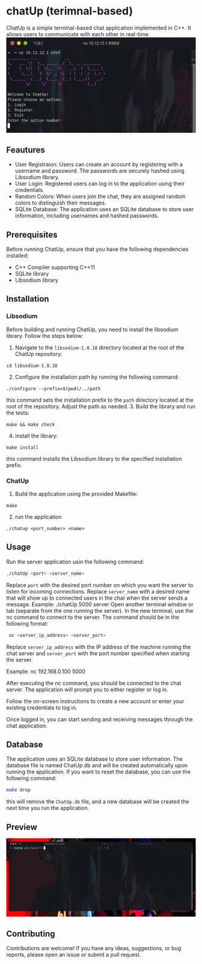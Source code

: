 # chatUp (terimnal-based)
ChatUp is a simple terminal-based chat application implemented in C++.
It allows users to communicate with each other in real-time.
![screenshot](https://github.com/ainzsoup/chatUp/blob/main/Screen%20Shot%202023-06-04%20at%204.53.28%20PM.png "Title is optional")

## Feautures
  * User Registraion: Users can create an account by registering with a username and password. The passwords are securely hashed using Libsodium library.
  * User Login: Registered users can log in to the application using their credentials.
  * Random Colors: When users join the chat, they are assigned random colors to distinguish their messages.
  * SQLite Database: The application uses an SQLite database to store user information, including usernames and hashed passwords.

## Prerequisites
Before running ChatUp, ensure that you have the following dependencies installed:
  * C++ Compiler supporting C++11
  * SQLite library
  * Libsodium library

## Installation
### Libsodium
Before building and running ChatUp, you need to install the libsodium library. Follow the steps below:
1. Navigate to the `libsodium-1.0.18` directory located at the root of the ChatUp repository:
```shell
cd libsodium-1.0.18
```
2. Configure the installation path by running the following command:
```shell
./configure --prefix=$(pwd)/../path
```
this command sets the installation prefix to the `path` directory located at the root of the repository.
Adjust the path as needed.
3. Build the library and run the tests:
```shell
make && make check
```
4. install the library:
```shell
make install
```
this command installs the Libsodium library to the specified installation prefix.

### ChatUp
1. Build the application using the provided Makefile:
```shell
make
```
2. run the application
```shell
./chatup <port_number> <name>
```

## Usage
Run the server application usin the following command:
```bash
./chatUp <port> <server_name>
```
Replace `port` with the desired port number on which you want the server to listen for incoming connections.
Replace `server_name` with a desired name that will show up to connected users in the chat when the server sends a message.
Example: ./chatUp 5000 server
Open another terminal window or tab (separate from the one running the server).
In the new terminal, use the nc command to connect to the server. The command should be in the following format:
```bash
 nc <server_ip_address> <server_port>
 ```
 Replace `server_ip_address` with the IP address of the machine running the chat server and `server_port` with the port number specified when starting the server.
 
Example: nc 192.168.0.100 5000
 
After executing the nc command, you should be connected to the chat server. The application will prompt you to either register or log in.

Follow the on-screen instructions to create a new account or enter your existing credentials to log in.

Once logged in, you can start sending and receiving messages through the chat application.
## Database
The application uses an SQLite database to store user information. The database file is named ChatUp.db and will be created automatically upon running the application. If you want to reset the database, you can use the following command:
```bash
make drop
```
this will remove the `ChatUp.db` file, and a new database will be created the next time you run the application.

## Preview
![preview](https://github.com/ainzsoup/chatUp/blob/main/chatUp_preview.gif)

## Contributing
Contributions are welcome! If you have any ideas, suggestions, or bug reports, please open an issue or submit a pull request.
